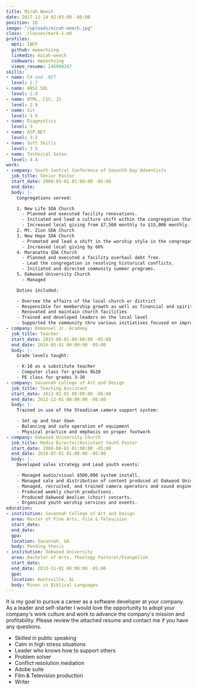 ```yaml
---
title: Micah Weech
date: 2017-11-14 02:03:00 -06:00
position: 26
image: "/uploads/micah-weech.jpg"
class: _classes/mark-1.md
profiles:
  mbti: INFP
  github: mweechzing
  linkedin: micah-weech
  codewars: mweechzing
  vimeo_resume: 245988267
skills:
- name: C# and .NET
  level: 2.7
- name: ANSI SQL
  level: 2.9
- name: HTML, CSS, JS
  level: 2.9
- name: Git
  level: 3.5
- name: Diagnostics
  level: 3
- name: ASP.NET
  level: 3.2
- name: Soft Skills
  level: 3.5
- name: Technical Sales
  level: 4.4
work:
- company: South Central Conference of Seventh Day Adventists
  job_title: Senior Pastor
  start_date: 2008-05-01 01:00:00 -05:00
  end_date: 
  body: |-
    Congregations served:

    1. New Life SDA Church
      - Planned and executed facility renovations.
      - Initiated and lead a culture shift within the congregation that increased weekly attendance.
      - Increased local giving from $7,500 monthly to $15,000 monthly.
    2. Mt. Zion SDA Church
    3. New Hope SDA Church
      - Promoted and lead a shift in the worship style in the congregation. That increased weekly attendance.
      - Increased local giving by 60%
    4. Maranatha SDA Church
      - Planned and executed a facility overhaul debt free.
      - Lead the congregation in resolving historical conflicts.
      - Initiated and directed community summer programs.
    5. Oakwood University Church
      - Managed

    Duties included:

    - Oversee the affairs of the local church or district
    - Responsible for membership growth as well as financial and spiritual growth
    - Renovated and maintain church facilities
    - Trained and developed leaders on the local level
    - Supported the community thru various initiatives focused on improving the quality of life
- company: Emmanuel Jr. Academy
  job_title: Teacher
  start_date: 2015-08-01 00:00:00 -05:00
  end_date: 2016-05-01 00:00:00 -05:00
  body: |-
    Grade levels taught:

    - K-10 as a substitute teacher
    - Computer class for grades 9&10
    - PE class for grades 3-10
- company: Savannah College of Art and Design
  job_title: Teaching Assistant
  start_date: 2012-01-01 00:00:00 -06:00
  end_date: 2012-12-01 00:00:00 -06:00
  body: |-
    Trained in use of the Steadicam camera support system:

    - Set up and tear down
    - Balancing and safe operation of equipment
    - Physical practice and emphasis on proper footwork
- company: Oakwood University Church
  job_title: Media Director/Assistant Youth Pastor
  start_date: 2008-08-01 01:00:00 -05:00
  end_date: 2010-07-01 01:00:00 -05:00
  body: |-
    Developed sales strategy and Lead youth events:

    - Managed audio/visual $500,000 system install.
    - Managed sale and distribution of content produced at Oakwood University Church for world wide distribution.
    - Managed, recruited, and trained camera operators and sound engineers.
    - Produced weekly church productions.
    - Produced Oakwood Aeolian (choir) concerts.
    - Organized youth worship services and events.
education:
- institution: Savannah College of Art and Design
  area: Master of Fine Arts, Film & Television
  start_date: 
  end_date: 
  gpa: 
  location: Savannah, GA
  body: Pending thesis
- institution: Oakwood University
  area: Bachelor of Arts, Theology Pastoral/Evangelism
  start_date: 
  end_date: 2013-11-01 00:00:00 -05:00
  gpa: 
  location: Huntsville, AL
  body: Minor in Biblical Languages
---
```


It is my goal to pursue a career as a software developer at your company. As a leader and self-starter I would love the opportunity to adopt your company's work culture and work to advance the company's mission and profitability. Please review the attached resume and contact me if you have any questions.

- Skilled in public speaking
- Calm in high stress situations
- Leader who knows how to support others
- Problem solver
- Conflict resolution mediation
- Adobe suite
- Film & Television production
- Writer